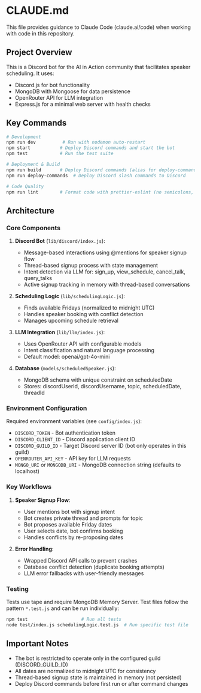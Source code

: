 # CLAUDE.md

This file provides guidance to Claude Code (claude.ai/code) when working with code in this repository.

## Project Overview

This is a Discord bot for the AI in Action community that facilitates speaker scheduling. It uses:
- Discord.js for bot functionality
- MongoDB with Mongoose for data persistence
- OpenRouter API for LLM integration
- Express.js for a minimal web server with health checks

## Key Commands

```bash
# Development
npm run dev          # Run with nodemon auto-restart
npm start           # Deploy Discord commands and start the bot
npm test            # Run the test suite

# Deployment & Build
npm run build       # Deploy Discord commands (alias for deploy-commands)
npm run deploy-commands  # Deploy Discord slash commands to Discord

# Code Quality
npm run lint        # Format code with prettier-eslint (no semicolons, single quotes)
```

## Architecture

### Core Components

1. **Discord Bot** (`lib/discord/index.js`):
   - Message-based interactions using @mentions for speaker signup flow
   - Thread-based signup process with state management
   - Intent detection via LLM for: sign_up, view_schedule, cancel_talk, query_talks
   - Active signup tracking in memory with thread-based conversations

2. **Scheduling Logic** (`lib/schedulingLogic.js`):
   - Finds available Fridays (normalized to midnight UTC)
   - Handles speaker booking with conflict detection
   - Manages upcoming schedule retrieval

3. **LLM Integration** (`lib/llm/index.js`):
   - Uses OpenRouter API with configurable models
   - Intent classification and natural language processing
   - Default model: openai/gpt-4o-mini

4. **Database** (`models/scheduledSpeaker.js`):
   - MongoDB schema with unique constraint on scheduledDate
   - Stores: discordUserId, discordUsername, topic, scheduledDate, threadId

### Environment Configuration

Required environment variables (see `config/index.js`):
- `DISCORD_TOKEN` - Bot authentication token
- `DISCORD_CLIENT_ID` - Discord application client ID  
- `DISCORD_GUILD_ID` - Target Discord server ID (bot only operates in this guild)
- `OPENROUTER_API_KEY` - API key for LLM requests
- `MONGO_URI` or `MONGODB_URI` - MongoDB connection string (defaults to localhost)

### Key Workflows

1. **Speaker Signup Flow**:
   - User mentions bot with signup intent
   - Bot creates private thread and prompts for topic
   - Bot proposes available Friday dates
   - User selects date, bot confirms booking
   - Handles conflicts by re-proposing dates

2. **Error Handling**:
   - Wrapped Discord API calls to prevent crashes
   - Database conflict detection (duplicate booking attempts)
   - LLM error fallbacks with user-friendly messages

### Testing

Tests use tape and require MongoDB Memory Server. Test files follow the pattern `*.test.js` and can be run individually:

```bash
npm test                    # Run all tests
node test/index.js schedulingLogic.test.js  # Run specific test file
```

## Important Notes

- The bot is restricted to operate only in the configured guild (DISCORD_GUILD_ID)
- All dates are normalized to midnight UTC for consistency
- Thread-based signup state is maintained in memory (not persisted)
- Deploy Discord commands before first run or after command changes